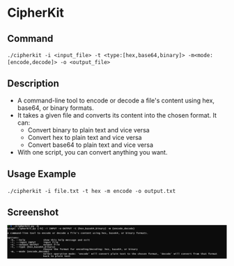 # CipherKit

## Command
```
./cipherkit -i <input_file> -t <type:[hex,base64,binary]> -m<mode:[encode,decode]> -o <output_file>
```

## Description
- A command-line tool to encode or decode a file's content using hex, base64, or binary formats.  
- It takes a given file and converts its content into the chosen format. It can:  
    - Convert binary to plain text and vice versa  
    - Convert hex to plain text and vice versa  
    - Convert base64 to plain text and vice versa  
- With one script, you can convert anything you want.  

## Usage Example
```
./cipherkit -i file.txt -t hex -m encode -o output.txt
```

## Screenshot
![screenshot](https://raw.githubusercontent.com/abdalla-samir/offensive_security/main/scripts/cipherkit/tool_image/cipherkit_tool.png)
